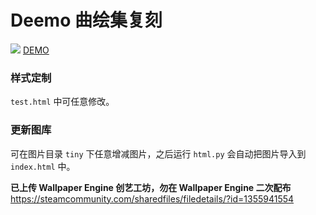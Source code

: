 Deemo 曲绘集复刻
===
![](https://view.moezx.cc/images/2018/04/07/Capture.png)
[DEMO](https://deemo.shino.cc)

### 样式定制

`test.html` 中可任意修改。

### 更新图库

可在图片目录 `tiny` 下任意增减图片，之后运行 `html.py` 会自动把图片导入到 `index.html` 中。

**已上传 Wallpaper Engine 创艺工坊，勿在 Wallpaper Engine 二次配布**  
<https://steamcommunity.com/sharedfiles/filedetails/?id=1355941554>
